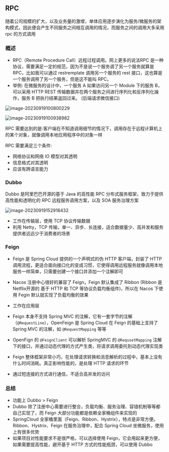 ## RPC

随着公司规模的扩大，以及业务量的激增，单体应用逐步演化为服务/微服务的架构模式，因此便会产生不同服务之间相互调用的情况，而服务之间的调用大多采用 rpc 的方式调用

### 概述

- RPC（Remote Procedure Call）远程过程调用。网上更多的说法RPC 是一种协议，需要满足一定的规范，因为不是说一个服务调了另一个服务就算是 RPC，比如我可以通过 restremplate 调用另一个服务的 rest 接口，这也算是一个服务调用了另一个服务，但是这不能叫 RPC。
- 举例: 在微服务的设计中，一个服务 A 如果访问另一个 Module 下的服务 B，可以采用 HTTP REST 传输数据并在两个服务之间进行序列化和反序列化操作，服务 B 把执行结果返回过来。 (后端请求微信接口)

![image-20230919100800229](https://gitee.com/lilyn/pic/raw/master/lagoulearn-img/image-20230919100800229.png)

![image-20230919100938982](https://gitee.com/lilyn/pic/raw/master/md-img/image-20230919100938982.png)

RPC 需要达到的是:客户端在不知道调用细节的情况下，调用存在于远程计算机上的某个对象，就像调用本地应用程序中的对象一样

RPC 需要满足三个条件:

- 网络协议和网络 IO 模型对其透明
- 信息格式对其透明
- 应该有跨语言能力

### Dubbo

Dubbo 是阿里巴巴开源的基于 Java 的高性能 RPC 分布式服务框架，致力于提供高性能和透明化的 RPC 远程服务调用方案，以及 SOA 服务治理方案

![image-20230919152918432](https://gitee.com/lilyn/pic/raw/master/lagoulearn-img/image-20230919152918432.png)

- 工作在传输层，使用 TCP 协议传输数据
- 利用 Netty，TCP 传输，单一、异步、长连接，适合数据量少、高并发和服务提供者远远少于消费者的场景

### Feign

- Feign 是 Spring Cloud 提供的一个声明式的伪 HTTP 客户端，封装了 HTTP 调用流程，更适合面向接口化的变成习惯，它使得调用远程服务就像调用本地服务一样简单，只需要创建一个接口并添加一个注解即可
- Nacos 注册中心很好的兼容了 Feign，Feign 默认集成了 Ribbon (Ribbon 是 Netflix开源的 基于 HTTP 和 TCP 等协议负载均衡组件)，所以在 Nacos 下使用 Fegin 默认就实现了负载均衡的效果



- 工作在应用层
- Feign 本身不支持 Spring MVC 的注解，它有一套字节的注解（`@RequestLine`），OpenFeign 是 Spring Cloud 在 Feign 的基础上支持了 Spring MVC 的注解，如 `@RequestMapping` 等等
- OpenFign 的 `@FeignClient` 可以解析 SpringMVC 的 `@RequsetMapping` 注解下的接口，并通过动态代理的方式产生类，将请求调用委托到动态代理实现类
- Feign 整体框架非常小巧，在处理请求转换和消息解析的过程中，基本上没有什么时间消耗。真正影响性能的，是处理 HTTP 请求的环节
- 通过短连接的方式进行通信，不适合高并发的访问

### 总结

- 功能上 Dubbo > Feign
- Dubbo 除了注册中心需要进行整合，负载均衡、服务治理、容错机制等等都自己实现了，而 Feign 大部分功能都是依赖全家桶组件来实现的
- SpringCloud 全家桶里面（Feign、Ribbon、Hystrix），特点是非常方便。Ribbon、Hystrix、Feign 在服务治理中，配合 Spring Cloud 坐微服务，使用上有很多优势
- 如果项目对性能要求不是很严格，可以选择使用 Feign，它会用起来更方便，如果需要提高性能，避开基于 HTTP 方式的性能瓶颈，可以使用 Dubbo